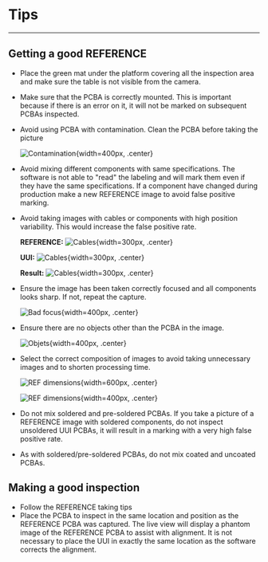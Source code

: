 # **Tips**
---
## **Getting a good REFERENCE**

- Place the green mat under the platform covering all the inspection area and make sure the table is not visible from the camera.
- Make sure that the PCBA is correctly mounted. This is important because if there is an error on it, it will not be marked on subsequent PCBAs inspected.
- Avoid using PCBA with contamination. Clean the PCBA before taking the picture
    
    ![Contamination](assets/v7/tip-1.jpg){width=400px, .center}

- Avoid mixing different components with same specifications. The software is not able to "read" the labeling and will mark them even if they have the same specifications. If a component have changed during production make a new REFERENCE image to avoid false positive marking.
- Avoid taking images with cables or components with high position variability. This would increase the false positive rate.
    
    **REFERENCE:**
    ![Cables](assets/v7/tip-2-a.jpg){width=300px, .center} 
    
    **UUI:**
    ![Cables](assets/v7/tip-2-b.jpg){width=300px, .center}

     **Result:**
    ![Cables](assets/v7/tip-2-c.jpg){width=300px, .center}

- Ensure the image has been taken correctly focused and all components looks sharp. If not, repeat the capture.

    ![Bad focus](assets/v7/tip-4.jpg){width=400px, .center}

- Ensure there are no objects other than the PCBA in the image.
    
    ![Objets](assets/v7/tip-3.jpg){width=400px, .center}

- Select the correct composition of images to avoid taking unnecessary images and to shorten processing time.
    
    ![REF dimensions](assets/v7/uui-ref_livepreview-dimensions.png){width=600px, .center}

    ![REF dimensions](assets/v7/tip-5.jpg){width=400px, .center}

- Do not mix soldered and pre-soldered PCBAs. If you take a picture of a REFERENCE image with soldered components, do not inspect unsoldered UUI PCBAs, it will result in a marking with a very high false positive rate.
- As with soldered/pre-soldered PCBAs, do not mix coated and uncoated PCBAs.

## **Making a good inspection**

- Follow the REFERENCE taking tips
- Place the PCBA to inspect in the same location and position as the REFERENCE PCBA was captured. The live view will display a phantom image of the REFERENCE PCBA to assist with alignment. It is not necessary to place the UUI in exactly the same location as the software corrects the alignment.
